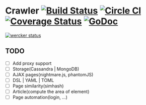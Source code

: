 # Crawler [![Build Status](https://drone.io/github.com/fanyang01/crawler/status.png)](https://drone.io/github.com/fanyang01/crawler/latest) [![Circle CI](https://circleci.com/gh/fanyang01/crawler.svg?style=svg)](https://circleci.com/gh/fanyang01/crawler) [![Coverage Status](https://coveralls.io/repos/fanyang01/crawler/badge.svg?branch=master&service=github)](https://coveralls.io/github/fanyang01/crawler?branch=dev) [![GoDoc](https://godoc.org/github.com/fanyang01/crawler?status.svg)](https://godoc.org/github.com/fanyang01/crawler)
[![wercker status](https://app.wercker.com/status/89b2f8d0d53a17de1b39b5195315f23e/m "wercker status")](https://app.wercker.com/project/bykey/89b2f8d0d53a17de1b39b5195315f23e)

## TODO

- [ ] Add proxy support
- [ ] Storage(Cassandra | MongoDB)
- [ ] AJAX pages(nightmare.js, phantomJS)
- [ ] DSL | YAML | TOML
- [ ] Page similarity(simhash)
- [ ] Article(compute the area of element)
- [ ] Page automation(login, ...)
